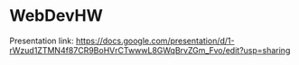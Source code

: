 # WebDevHW

Presentation link:
https://docs.google.com/presentation/d/1-rWzud1ZTMN4f87CR9BoHVrCTwwwL8GWqBrvZGm_Fvo/edit?usp=sharing

